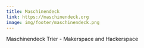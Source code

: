 ```yaml
---
title: Maschinendeck
link: https://maschinendeck.org
image: img/footer/maschinendeck.png
---
```

Maschinendeck Trier - Makerspace and Hackerspace
